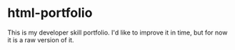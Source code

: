 # html-portfolio
This is my developer skill portfolio. I'd like to improve it in time, but for now it is a raw version of it.
